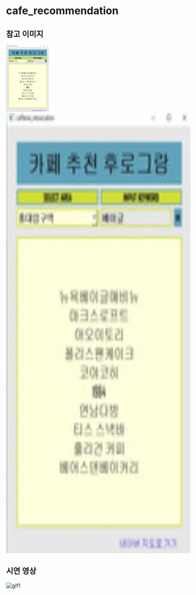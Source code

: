 # cafe_recommendation

## 참고 이미지
![img1](UI.jpg)
<img src="UI.jpg" width=800 height=1200>

## 시연 영상
![gif1](video.gif)
